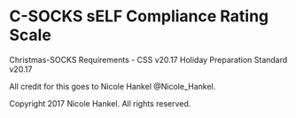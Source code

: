 # C-SOCKS sELF Compliance Rating Scale

Christmas-SOCKS Requirements - CSS v20.17
Holiday Preparation Standard v20.17

All credit for this goes to Nicole Hankel @Nicole_Hankel.

Copyright 2017 Nicole Hankel.  All rights reserved.
